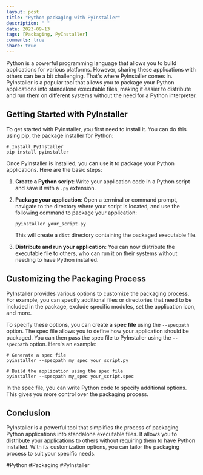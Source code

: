 ```yaml
---
layout: post
title: "Python packaging with PyInstaller"
description: " "
date: 2023-09-13
tags: [Packaging, PyInstaller]
comments: true
share: true
---
```


Python is a powerful programming language that allows you to build applications for various platforms. However, sharing these applications with others can be a bit challenging. That's where PyInstaller comes in. PyInstaller is a popular tool that allows you to package your Python applications into standalone executable files, making it easier to distribute and run them on different systems without the need for a Python interpreter.

## Getting Started with PyInstaller

To get started with PyInstaller, you first need to install it. You can do this using pip, the package installer for Python:

```
# Install PyInstaller
pip install pyinstaller
```

Once PyInstaller is installed, you can use it to package your Python applications. Here are the basic steps:

1. **Create a Python script**: Write your application code in a Python script and save it with a `.py` extension.

2. **Package your application**: Open a terminal or command prompt, navigate to the directory where your script is located, and use the following command to package your application:

   ```
   pyinstaller your_script.py
   ```

   This will create a `dist` directory containing the packaged executable file.

3. **Distribute and run your application**: You can now distribute the executable file to others, who can run it on their systems without needing to have Python installed.

## Customizing the Packaging Process

PyInstaller provides various options to customize the packaging process. For example, you can specify additional files or directories that need to be included in the package, exclude specific modules, set the application icon, and more.

To specify these options, you can create a **spec file** using the `--specpath` option. The spec file allows you to define how your application should be packaged. You can then pass the spec file to PyInstaller using the `--specpath` option. Here's an example:

```
# Generate a spec file
pyinstaller --specpath my_spec your_script.py

# Build the application using the spec file
pyinstaller --specpath my_spec your_script.spec
```

In the spec file, you can write Python code to specify additional options. This gives you more control over the packaging process.

## Conclusion

PyInstaller is a powerful tool that simplifies the process of packaging Python applications into standalone executable files. It allows you to distribute your applications to others without requiring them to have Python installed. With its customization options, you can tailor the packaging process to suit your specific needs.

#Python #Packaging #PyInstaller